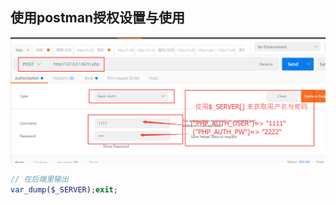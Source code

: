 
## 使用postman授权设置与使用

![](RestfulApi/postman_authorization_user_pass.png)

```php
// 在后端里输出
var_dump($_SERVER);exit;
```